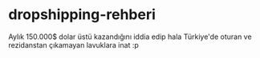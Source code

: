 # dropshipping-rehberi
Aylık 150.000$ dolar üstü kazandığını iddia edip hala Türkiye'de oturan ve rezidanstan çıkamayan lavuklara inat :p
